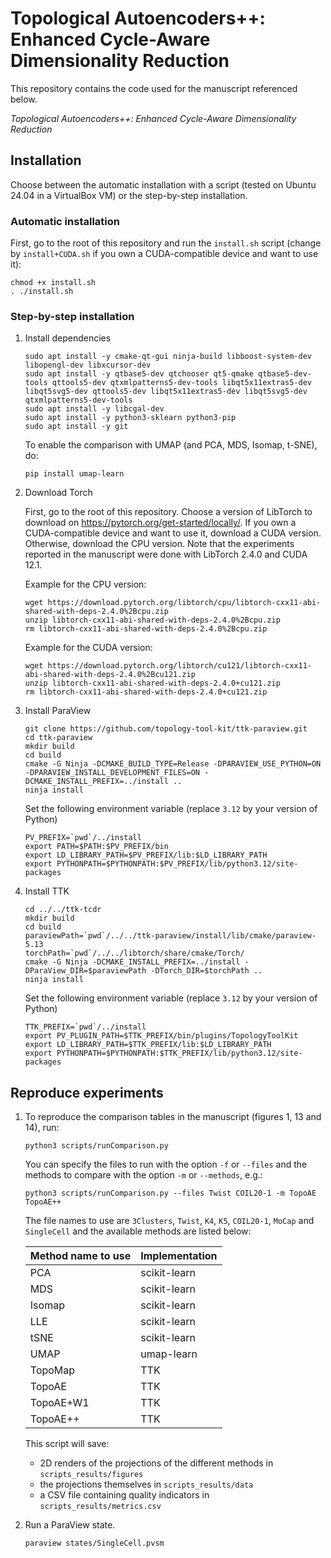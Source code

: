# Topological Autoencoders++: Enhanced Cycle-Aware Dimensionality Reduction

This repository contains the code used for the manuscript referenced below.

*Topological Autoencoders++: Enhanced Cycle-Aware Dimensionality Reduction*

## Installation

Choose between the automatic installation with a script (tested on Ubuntu 24.04 in a VirtualBox VM) or the step-by-step installation.

### Automatic installation

First, go to the root of this repository and run the `install.sh` script (change by `install+CUDA.sh` if you own a CUDA-compatible device and want to use it):
```
chmod +x install.sh
. ./install.sh
```

### Step-by-step installation 

1. Install dependencies

   ```
   sudo apt install -y cmake-qt-gui ninja-build libboost-system-dev libopengl-dev libxcursor-dev
   sudo apt install -y qtbase5-dev qtchooser qt5-qmake qtbase5-dev-tools qttools5-dev qtxmlpatterns5-dev-tools libqt5x11extras5-dev libqt5svg5-dev qttools5-dev libqt5x11extras5-dev libqt5svg5-dev qtxmlpatterns5-dev-tools 
   sudo apt install -y libcgal-dev
   sudo apt install -y python3-sklearn python3-pip
   sudo apt install -y git
   ```
   
   To enable the comparison with UMAP (and PCA, MDS, Isomap, t-SNE), do:
   ```
   pip install umap-learn
   ```

2. Download Torch

   First, go to the root of this repository.
   Choose a version of LibTorch to download on https://pytorch.org/get-started/locally/. If you own a CUDA-compatible device and want to use it, download a CUDA version. Otherwise, download the CPU version. Note that the experiments reported in the manuscript were done with LibTorch 2.4.0 and CUDA 12.1.
   
   Example for the CPU version:
   ```
   wget https://download.pytorch.org/libtorch/cpu/libtorch-cxx11-abi-shared-with-deps-2.4.0%2Bcpu.zip
   unzip libtorch-cxx11-abi-shared-with-deps-2.4.0%2Bcpu.zip
   rm libtorch-cxx11-abi-shared-with-deps-2.4.0%2Bcpu.zip
   ```
   
   Example for the CUDA version:
   ```
   wget https://download.pytorch.org/libtorch/cu121/libtorch-cxx11-abi-shared-with-deps-2.4.0%2Bcu121.zip
   unzip libtorch-cxx11-abi-shared-with-deps-2.4.0+cu121.zip
   rm libtorch-cxx11-abi-shared-with-deps-2.4.0+cu121.zip
   ```

3. Install ParaView

   ```
   git clone https://github.com/topology-tool-kit/ttk-paraview.git
   cd ttk-paraview
   mkdir build
   cd build
   cmake -G Ninja -DCMAKE_BUILD_TYPE=Release -DPARAVIEW_USE_PYTHON=ON -DPARAVIEW_INSTALL_DEVELOPMENT_FILES=ON -DCMAKE_INSTALL_PREFIX=../install ..
   ninja install
   ```
   Set the following environment variable (replace `3.12` by your version of Python)
   ```
   PV_PREFIX=`pwd`/../install
   export PATH=$PATH:$PV_PREFIX/bin
   export LD_LIBRARY_PATH=$PV_PREFIX/lib:$LD_LIBRARY_PATH
   export PYTHONPATH=$PYTHONPATH:$PV_PREFIX/lib/python3.12/site-packages
   ```

4. Install TTK
   
   ```
   cd ../../ttk-tcdr
   mkdir build
   cd build
   paraviewPath=`pwd`/../../ttk-paraview/install/lib/cmake/paraview-5.13
   torchPath=`pwd`/../../libtorch/share/cmake/Torch/
   cmake -G Ninja -DCMAKE_INSTALL_PREFIX=../install -DParaView_DIR=$paraviewPath -DTorch_DIR=$torchPath ..
   ninja install
   ```
   Set the following environment variable (replace `3.12` by your version of Python)
   ```
   TTK_PREFIX=`pwd`/../install
   export PV_PLUGIN_PATH=$TTK_PREFIX/bin/plugins/TopologyToolKit
   export LD_LIBRARY_PATH=$TTK_PREFIX/lib:$LD_LIBRARY_PATH
   export PYTHONPATH=$PYTHONPATH:$TTK_PREFIX/lib/python3.12/site-packages
   ```

## Reproduce experiments

1. To reproduce the comparison tables in the manuscript (figures 1, 13 and 14), run:

   ```
   python3 scripts/runComparison.py
   ```
   
   You can specify the files to run with the option `-f` or `--files` and the methods to compare with the option `-m` or `--methods`, e.g.:
   ```
   python3 scripts/runComparison.py --files Twist COIL20-1 -m TopoAE TopoAE++
   ```
   
   The file names to use are `3Clusters`, `Twist`, `K4`, `K5`, `COIL20-1`, `MoCap` and `SingleCell` and the available methods are listed below:

   | Method name to use | Implementation |
   |--------------------|----------------|
   | PCA                | scikit-learn   |
   | MDS                | scikit-learn   |
   | Isomap             | scikit-learn   |
   | LLE                | scikit-learn   |
   | tSNE               | scikit-learn   |
   | UMAP               | umap-learn     |
   | TopoMap            | TTK            |
   | TopoAE             | TTK            |
   | TopoAE+W1          | TTK            |
   | TopoAE++           | TTK            |

   This script will save:
   * 2D renders of the projections of the different methods in `scripts_results/figures`
   * the projections themselves in `scripts_results/data`
   * a CSV file containing quality indicators in `scripts_results/metrics.csv`

2. Run a ParaView state.
   ```
   paraview states/SingleCell.pvsm
   ```
